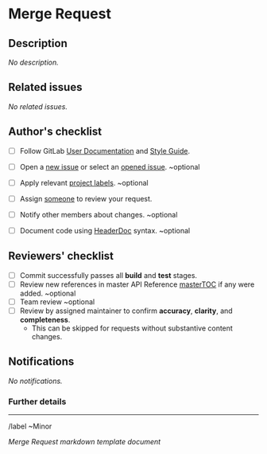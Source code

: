 # Merge Request


## Description

<!-- Write a description here -->
_No description._

<!-- Use if the merge request adds or removes functionality -->
<!-- * [ ] {+++}Adds X ... -->
<!-- * [ ] {---}Removes Y ... -->


## Related issues

<!-- Link related issues below. -->
<!-- Insert the issue link or reference after the word "Closes" if merging this should automatically close it. -->

_No related issues._


## Author's checklist

<!--  Review changes before requesting merge  -->

- [ ] Follow GitLab [User Documentation][user] and [Style Guide][styleguide].
- [ ] Open a [new issue][issues/new] or select an [opened issue][issues]. ~optional
- [ ] Apply relevant [project labels][labels]. ~optional
- [ ] Assign [someone][team] to review your request.
- [ ] Notify other members about changes. ~optional
- [ ] Document code using [HeaderDoc][hdoc] syntax. ~optional


## Reviewers' checklist

<!--  Review and accept merge request  -->

- [ ] Commit successfully passes all  __build__ and __test__ stages.
- [ ] Review new references in master API Reference [masterTOC][hdoc-toc] if any were added. ~optional
- [ ] Team review ~optional
- [ ] Review by assigned maintainer to confirm __accuracy__, __clarity__, and __completeness__.
    * This can be skipped for requests without substantive content changes.


## Notifications

<!--  Notify other team members if you want  -->  
<!--  /cc @ica29 @jjankows @jha257 @mpuchkov @parmj @tnpham @vun  -->
<!--  /cc @user  --> 

_No notifications._


### Further details
<!-- Follow the documentation workflow https://docs.gitlab.com/ee/development/documentation/workflow.html -->
<!-- Additional information is located at https://docs.gitlab.com/ee/development/documentation/ --> 
<!-- For changing documentation location use the "Change documentation location" template -->


--- 


>>>
/label ~Minor

_Merge Request markdown template document_ 
>>>


<!--  Links  -->
[guidelines]: https://docs.gitlab.com/ee/development/documentation/
[styleguide]: https://docs.gitlab.com/ee/development/documentation/styleguide.html
[user]: https://csil-git1.cs.surrey.sfu.ca/help/user/index.md
[labels]: /../labels/
[issues]: /../issues/
[issues/new]: /../issues/new/
[team]: /../project_members/
[hdoc]: /../wikis/HeaderDoc/
[hdoc-toc]: /../doc/masterTOC.html
